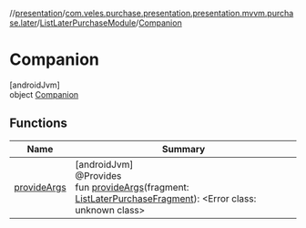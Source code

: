 //[presentation](../../../../index.md)/[com.veles.purchase.presentation.presentation.mvvm.purchase.later](../../index.md)/[ListLaterPurchaseModule](../index.md)/[Companion](index.md)

# Companion

[androidJvm]\
object [Companion](index.md)

## Functions

| Name | Summary |
|---|---|
| [provideArgs](provide-args.md) | [androidJvm]<br>@Provides<br>fun [provideArgs](provide-args.md)(fragment: [ListLaterPurchaseFragment](../../-list-later-purchase-fragment/index.md)): <!---  GfmCommand {"@class":"org.jetbrains.dokka.gfm.ResolveLinkGfmCommand","dri":{"packageName":"","classNames":"<Error class: unknown class>","callable":null,"target":{"@class":"org.jetbrains.dokka.links.PointingToDeclaration"},"extra":null}} --->&lt;Error class: unknown class&gt;<!--- ---> |
